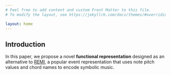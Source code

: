 ```yaml
---
# Feel free to add content and custom Front Matter to this file.
# To modify the layout, see https://jekyllrb.com/docs/themes/#overriding-theme-defaults

layout: home
---
```


## Introduction

In this paper, we propose a novel **functional representation** designed as an alternative to [REMI](https://github.com/YatingMusic/remi), 
a popular event representation that uses note pitch values and chord names to encode symbolic music.
